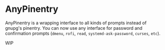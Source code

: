 # AnyPinentry
AnyPinentry is a wrapping interface to all kinds of prompts instead of gnupg's pinentry.
You can now use any interface for password and confirmation prompts (`dmenu`, `rofi`, `read`, `systemd-ask-password`, `curses`, `etc`).

WIP

